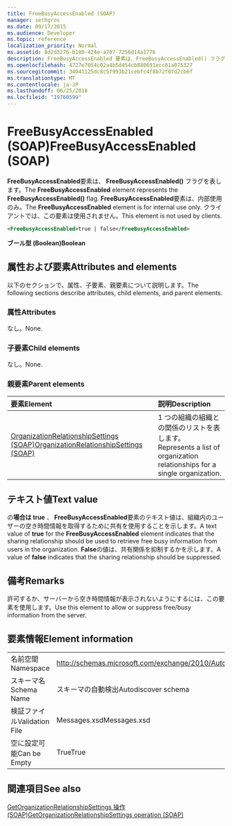```yaml
---
title: FreeBusyAccessEnabled (SOAP)
manager: sethgros
ms.date: 09/17/2015
ms.audience: Developer
ms.topic: reference
localization_priority: Normal
ms.assetid: 8d2d3276-b180-424e-a707-7256d14a1776
description: FreeBusyAccessEnabled 要素は、FreeBusyAccessEnabled() フラグを表します。 FreeBusyAccessEnabled 要素は、内部使用のみ。 クライアントでは、この要素は使用されません。
ms.openlocfilehash: 4727e7054c02a4b5d454cb880691ecc01a075327
ms.sourcegitcommit: 34041125dc8c5f993b21cebfc4f8b72f0fd2cb6f
ms.translationtype: MT
ms.contentlocale: ja-JP
ms.lasthandoff: 06/25/2018
ms.locfileid: "19760599"
---
```

# <a name="freebusyaccessenabled-soap"></a><span data-ttu-id="7e284-105">FreeBusyAccessEnabled (SOAP)</span><span class="sxs-lookup"><span data-stu-id="7e284-105">FreeBusyAccessEnabled (SOAP)</span></span>

<span data-ttu-id="7e284-106">**FreeBusyAccessEnabled**要素は、 **FreeBusyAccessEnabled()** フラグを表します。</span><span class="sxs-lookup"><span data-stu-id="7e284-106">The **FreeBusyAccessEnabled** element represents the **FreeBusyAccessEnabled()** flag.</span></span> <span data-ttu-id="7e284-107">**FreeBusyAccessEnabled**要素は、内部使用のみ。</span><span class="sxs-lookup"><span data-stu-id="7e284-107">The **FreeBusyAccessEnabled** element is for internal use only.</span></span> <span data-ttu-id="7e284-108">クライアントでは、この要素は使用されません。</span><span class="sxs-lookup"><span data-stu-id="7e284-108">This element is not used by clients.</span></span> 
  
```XML
<FreeBusyAccessEnabled>true | false</FreeBusyAccessEnabled>
```

 <span data-ttu-id="7e284-109">**ブール型 (Boolean)**</span><span class="sxs-lookup"><span data-stu-id="7e284-109">**Boolean**</span></span>
## <a name="attributes-and-elements"></a><span data-ttu-id="7e284-110">属性および要素</span><span class="sxs-lookup"><span data-stu-id="7e284-110">Attributes and elements</span></span>

<span data-ttu-id="7e284-111">以下のセクションで、属性、子要素、親要素について説明します。</span><span class="sxs-lookup"><span data-stu-id="7e284-111">The following sections describe attributes, child elements, and parent elements.</span></span>
  
### <a name="attributes"></a><span data-ttu-id="7e284-112">属性</span><span class="sxs-lookup"><span data-stu-id="7e284-112">Attributes</span></span>

<span data-ttu-id="7e284-113">なし。</span><span class="sxs-lookup"><span data-stu-id="7e284-113">None.</span></span>
  
### <a name="child-elements"></a><span data-ttu-id="7e284-114">子要素</span><span class="sxs-lookup"><span data-stu-id="7e284-114">Child elements</span></span>

<span data-ttu-id="7e284-115">なし。</span><span class="sxs-lookup"><span data-stu-id="7e284-115">None.</span></span>
  
### <a name="parent-elements"></a><span data-ttu-id="7e284-116">親要素</span><span class="sxs-lookup"><span data-stu-id="7e284-116">Parent elements</span></span>

|<span data-ttu-id="7e284-117">**要素**</span><span class="sxs-lookup"><span data-stu-id="7e284-117">**Element**</span></span>|<span data-ttu-id="7e284-118">**説明**</span><span class="sxs-lookup"><span data-stu-id="7e284-118">**Description**</span></span>|
|:-----|:-----|
|[<span data-ttu-id="7e284-119">OrganizationRelationshipSettings (SOAP)</span><span class="sxs-lookup"><span data-stu-id="7e284-119">OrganizationRelationshipSettings (SOAP)</span></span>](organizationrelationshipsettings-soap.md) <br/> |<span data-ttu-id="7e284-120">1 つの組織の組織との関係のリストを表します。</span><span class="sxs-lookup"><span data-stu-id="7e284-120">Represents a list of organization relationships for a single organization.</span></span>  <br/> |
   
## <a name="text-value"></a><span data-ttu-id="7e284-121">テキスト値</span><span class="sxs-lookup"><span data-stu-id="7e284-121">Text value</span></span>

<span data-ttu-id="7e284-122">の**場合は true** 、 **FreeBusyAccessEnabled**要素のテキスト値は、組織内のユーザーの空き時間情報を取得するために共有を使用することを示します。</span><span class="sxs-lookup"><span data-stu-id="7e284-122">A text value of **true** for the **FreeBusyAccessEnabled** element indicates that the sharing relationship should be used to retrieve free busy information from users in the organization.</span></span> <span data-ttu-id="7e284-123">**False**の値は、共有関係を抑制するかを示します。</span><span class="sxs-lookup"><span data-stu-id="7e284-123">A value of **false** indicates that the sharing relationship should be suppressed.</span></span> 
  
## <a name="remarks"></a><span data-ttu-id="7e284-124">備考</span><span class="sxs-lookup"><span data-stu-id="7e284-124">Remarks</span></span>

<span data-ttu-id="7e284-125">許可するか、サーバーから空き時間情報が表示されないようにするには、この要素を使用します。</span><span class="sxs-lookup"><span data-stu-id="7e284-125">Use this element to allow or suppress free/busy information from the server.</span></span> 
  
## <a name="element-information"></a><span data-ttu-id="7e284-126">要素情報</span><span class="sxs-lookup"><span data-stu-id="7e284-126">Element information</span></span>

|||
|:-----|:-----|
|<span data-ttu-id="7e284-127">名前空間</span><span class="sxs-lookup"><span data-stu-id="7e284-127">Namespace</span></span>  <br/> |http://schemas.microsoft.com/exchange/2010/Autodiscover  <br/> |
|<span data-ttu-id="7e284-128">スキーマ名</span><span class="sxs-lookup"><span data-stu-id="7e284-128">Schema Name</span></span>  <br/> |<span data-ttu-id="7e284-129">スキーマの自動検出</span><span class="sxs-lookup"><span data-stu-id="7e284-129">Autodiscover schema</span></span>  <br/> |
|<span data-ttu-id="7e284-130">検証ファイル</span><span class="sxs-lookup"><span data-stu-id="7e284-130">Validation File</span></span>  <br/> |<span data-ttu-id="7e284-131">Messages.xsd</span><span class="sxs-lookup"><span data-stu-id="7e284-131">Messages.xsd</span></span>  <br/> |
|<span data-ttu-id="7e284-132">空に設定可能</span><span class="sxs-lookup"><span data-stu-id="7e284-132">Can be Empty</span></span>  <br/> |<span data-ttu-id="7e284-133">True</span><span class="sxs-lookup"><span data-stu-id="7e284-133">True</span></span>  <br/> |
   
## <a name="see-also"></a><span data-ttu-id="7e284-134">関連項目</span><span class="sxs-lookup"><span data-stu-id="7e284-134">See also</span></span>



[<span data-ttu-id="7e284-135">GetOrganizationRelationshipSettings 操作 (SOAP)</span><span class="sxs-lookup"><span data-stu-id="7e284-135">GetOrganizationRelationshipSettings operation (SOAP)</span></span>](getorganizationrelationshipsettings-operation-soap.md)

